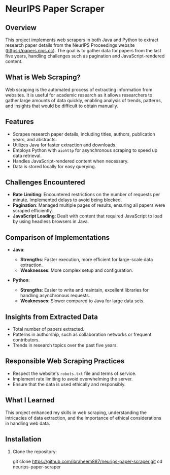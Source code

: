 # NeurIPS Paper Scraper

## Overview
This project implements web scrapers in both Java and Python to extract research paper details from the NeurIPS Proceedings website (https://papers.nips.cc). The goal is to gather data for papers from the last five years, handling challenges such as pagination and JavaScript-rendered content.

## What is Web Scraping?
Web scraping is the automated process of extracting information from websites. It is useful for academic research as it allows researchers to gather large amounts of data quickly, enabling analysis of trends, patterns, and insights that would be difficult to obtain manually.

## Features
- Scrapes research paper details, including titles, authors, publication years, and abstracts.
- Utilizes Java for faster extraction and downloads.
- Employs Python with `aiohttp` for asynchronous scraping to speed up data retrieval.
- Handles JavaScript-rendered content when necessary.
- Data is stored locally for easy querying.

## Challenges Encountered
- **Rate Limiting**: Encountered restrictions on the number of requests per minute. Implemented delays to avoid being blocked.
- **Pagination**: Managed multiple pages of results, ensuring all papers were scraped efficiently.
- **JavaScript Loading**: Dealt with content that required JavaScript to load by using headless browsers in Java.

## Comparison of Implementations
- **Java**: 
  - **Strengths**: Faster execution, more efficient for large-scale data extraction.
  - **Weaknesses**: More complex setup and configuration.
  
- **Python**: 
  - **Strengths**: Easier to write and maintain, excellent libraries for handling asynchronous requests.
  - **Weaknesses**: Slower compared to Java for large data sets.

## Insights from Extracted Data
- Total number of papers extracted.
- Patterns in authorship, such as collaboration networks or frequent contributors.
- Trends in research topics over the past five years.

## Responsible Web Scraping Practices
- Respect the website's `robots.txt` file and terms of service.
- Implement rate limiting to avoid overwhelming the server.
- Ensure that the data is used ethically and responsibly.

## What I Learned
This project enhanced my skills in web scraping, understanding the intricacies of data extraction, and the importance of ethical considerations in handling web data.

## Installation
1. Clone the repository:
   
   git clone https://github.com/ibraheem887/neurips-paper-scraper.git
   cd neurips-paper-scraper
